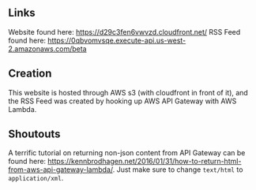 Links
----
Website found here: https://d29c3fen6vwvzd.cloudfront.net/
RSS Feed found here: https://0qbvomvsqe.execute-api.us-west-2.amazonaws.com/beta

Creation
--------
This website is hosted through AWS s3 (with cloudfront in front of it), and the RSS Feed was created by hooking up AWS API Gateway with AWS Lambda.

Shoutouts
---------
A terrific tutorial on returning non-json content from API Gateway can be found here: https://kennbrodhagen.net/2016/01/31/how-to-return-html-from-aws-api-gateway-lambda/. Just make sure to change `text/html` to `application/xml`.
